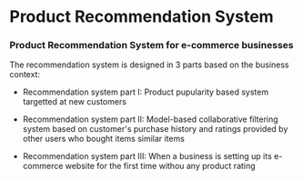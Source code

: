 # Product Recommendation System

### Product Recommendation System for e-commerce businesses

The recommendation system is designed in 3 parts based on the business context:

- Recommendation system part I: Product pupularity based system targetted at new customers

- Recommendation system part II: Model-based collaborative filtering system based on customer's purchase history and ratings provided by other users who bought items similar items

- Recommendation system part III: When a business is setting up its e-commerce website for the first time withou any product rating
